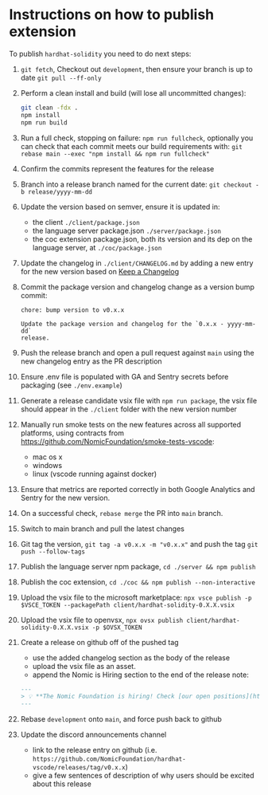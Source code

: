 # Instructions on how to publish extension

To publish `hardhat-solidity` you need to do next steps:

1. `git fetch`, Checkout out `development`, then ensure your branch is up to date `git pull --ff-only`
2. Perform a clean install and build (will lose all uncommitted changes):

   ```sh
   git clean -fdx .
   npm install
   npm run build
   ```

3. Run a full check, stopping on failure: `npm run fullcheck`, optionally you can check that each commit meets our build requirements with: `git rebase main --exec "npm install && npm run fullcheck"`
4. Confirm the commits represent the features for the release
5. Branch into a release branch named for the current date: `git checkout -b release/yyyy-mm-dd`
6. Update the version based on semver, ensure it is updated in:

   - the client `./client/package.json`
   - the language server package.json `./server/package.json`
   - the coc extension package.json, both its version and its dep on the language server, at `./coc/package.json`

7. Update the changelog in `./client/CHANGELOG.md` by adding a new entry for the new version based on [Keep a Changelog](https://keepachangelog.com/en/1.0.0/)
8. Commit the package version and changelog change as a version bump commit:

   ```git
   chore: bump version to v0.x.x

   Update the package version and changelog for the `0.x.x - yyyy-mm-dd`
   release.
   ```

9. Push the release branch and open a pull request against `main` using the new changelog entry as the PR description

10. Ensure .env file is populated with GA and Sentry secrets before packaging (see `./env.example`)

11. Generate a release candidate vsix file with `npm run package`, the vsix file should appear in the `./client` folder with the new version number

12. Manually run smoke tests on the new features across all supported platforms, using contracts from <https://github.com/NomicFoundation/smoke-tests-vscode>:

    - mac os x
    - windows
    - linux (vscode running against docker)

13. Ensure that metrics are reported correctly in both Google Analytics and Sentry for the new version.
14. On a successful check, `rebase merge` the PR into `main` branch.
15. Switch to main branch and pull the latest changes
16. Git tag the version, `git tag -a v0.x.x -m "v0.x.x"` and push the tag `git push --follow-tags`
17. Publish the language server npm package, `cd ./server && npm publish`
18. Publish the coc extension, `cd ./coc && npm publish --non-interactive`
19. Upload the vsix file to the microsoft marketplace: `npx vsce publish -p $VSCE_TOKEN --packagePath client/hardhat-solidity-0.X.X.vsix`
20. Upload the vsix file to openvsx, `npx ovsx publish client/hardhat-solidity-0.X.X.vsix -p $OVSX_TOKEN`
21. Create a release on github off of the pushed tag

    - use the added changelog section as the body of the release
    - upload the vsix file as an asset.
    - append the Nomic is Hiring section to the end of the release note:

    ```markdown
    ---
    > 💡 **The Nomic Foundation is hiring! Check [our open positions](https://www.nomic.foundation/jobs).**
    ---
    ```

22. Rebase `development` onto `main`, and force push back to github
23. Update the discord announcements channel

    - link to the release entry on github (i.e. `https://github.com/NomicFoundation/hardhat-vscode/releases/tag/v0.x.x`)
    - give a few sentences of description of why users should be excited about this release
